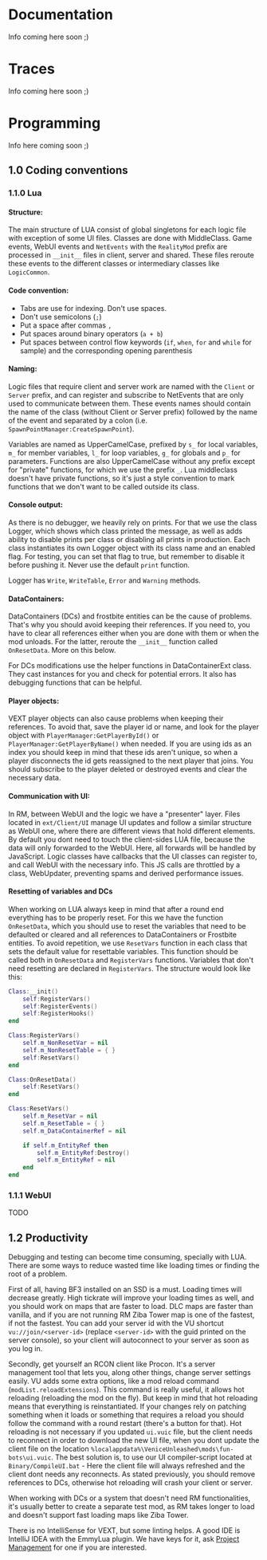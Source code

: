 # Documentation
Info coming here soon ;)

# Traces
Info coming here soon ;)

# Programming
Info here coming soon ;)

## 1.0 Coding conventions

### 1.1.0 Lua

#### Structure:

  The main structure of LUA consist of global singletons for each logic file with exception of some UI files. Classes are done with MiddleClass.
  Game events, WebUI events and `NetEvents` with the `RealityMod` prefix are processed in `__init__` files
  in client, server and shared. These files reroute these events to the different classes or intermediary
  classes like `LogicCommon`.

#### Code convention:

  * Tabs are use for indexing. Don't use spaces.
  * Don't use semicolons (`;`)
  * Put a space after commas `,`
  * Put spaces around binary operators (`a + b`)
  * Put spaces between control flow keywords (`if`, `when`, `for` and `while` for sample) and the corresponding opening parenthesis

#### Naming:

  Logic files that require client and server work are named with the `Client`
  or `Server` prefix, and can register and subscribe to NetEvents that are only used to communicate between
  them. These events names should contain the name of the class (without Client or Server prefix) followed by the
  name of the event and separated by a colon (i.e. `SpawnPointManager:CreateSpawnPoint`).

  Variables are named as UpperCamelCase, prefixed by `s_` for local variables, `m_` for member variables, `l_` for loop variables,
  `g_` for globals and `p_` for parameters. Functions are also UpperCamelCase without any prefix except for "private" functions, for which we use the prefix `_`. Lua middleclass doesn't have private functions, so it's just a style convention to mark functions that we don't want to be called outside its class.

#### Console output:

  As there is no debugger, we heavily rely on prints. For that we use the class Logger, which shows which class
  printed the message, as well as adds ability to disable prints per class or disabling all prints in production.
  Each class instantiates its own Logger object with its class name and an enabled flag. For testing, you can set that flag
  to true, but remember to disable it before pushing it.
  Never use the default `print` function.

  Logger has `Write`, `WriteTable`, `Error` and `Warning` methods.

#### DataContainers:

  DataContainers (DCs) and frostbite entities can be the cause of problems. That's why you should avoid keeping their
  references. If you need to, you have to clear all references either when you are done with them or when the
  mod unloads. For the latter, reroute the `__init__` function called `OnResetData`. More on this below.

  For DCs modifications use the helper functions in DataContainerExt class. They cast instances for you and check
  for potential errors. It also has debugging functions that can be helpful.

#### Player objects:

  VEXT player objects can also cause problems when keeping their references. To avoid that, save the player id or name,
  and look for the player object with `PlayerManager:GetPlayerById()` or `PlayerManager:GetPlayerByName()` when
  needed. If you
  are using ids as an index you should keep in mind that these ids aren't unique, so when a player disconnects the id
  gets reassigned to the next player that joins. You should subscribe to the player deleted or destroyed events and
  clear the necessary data.

#### Communication with UI:

  In RM, between WebUI and the logic we have a "presenter" layer. Files located in `ext/Client/UI` manage UI updates
  and follow a similar structure as WebUI one, where there are different views that hold different elements.
  By default you dont need to touch the client-sides LUA file, because the data will only forwarded to the WebUI. Here, all forwards will be handled by JavaScript.
  Logic classes have callbacks that the UI classes can register to, and call WebUI with the necessary info. This JS
  calls are throttled by a class, WebUpdater, preventing spams and derived performance issues.

#### Resetting of variables and DCs

  When working on LUA always keep in mind that after a round end everything has to be properly reset. For this we have
  the function `OnResetData`, which you should use to reset the variables that need to be defaulted or cleared and
  all references to DataContainers or Frostbite entities. To avoid repetition, we use `ResetVars`
  function in each class that sets the default value for resettable variables. This function should be called both in
  `OnResetData` and `RegisterVars` functions. Variables that don't need resetting are declared in `RegisterVars`.
  The structure would look like this:

  ```lua
  Class:__init()
      self:RegisterVars()
      self:RegisterEvents()
      self:RegisterHooks()
  end

  Class:RegisterVars()
      self.m_NonResetVar = nil
      self.m_NonResetTable = { }
      self:ResetVars()
  end

  Class:OnResetData()
      self:ResetVars()
  end

  Class:ResetVars()
      self.m_ResetVar = nil
      self.m_ResetTable = { }
      self.m_DataContainerRef = nil

      if self.m_EntityRef then
          self.m_EntityRef:Destroy()
          self.m_EntityRef = nil
      end
  end
  ```

### 1.1.1 WebUI

TODO

## 1.2 Productivity

Debugging and testing can become time consuming, specially with LUA. There are some ways to reduce wasted time like
loading times or finding the root of a problem.

First of all, having BF3 installed on an SSD is a must. Loading times will decrease greatly. High tickrate will
improve your loading times as well, and you should work on maps that are faster to load. DLC maps are faster than
vanilla, and if you are not running RM Ziba Tower map is one of the fastest, if not the fastest. You can
add your server id with the VU shortcut `vu://join/<server-id>` (replace `<server-id>` with the guid printed on the server console),
so your client will autoconnect to your server as soon as you log in.

Secondly, get yourself an RCON client like Procon. It's a server management tool that lets you, along other things,
change server settings easily. VU adds some extra options, like a mod reload command (`modList.reloadExtensions`).
This command is really useful, it allows hot reloading (reloading the mod on the fly). But keep in mind that hot
reloading means that everything is reinstantiated. If your changes rely on patching something when it loads or
something that requires a reload you should follow the command with a round restart (there's a button for that).
Hot reloading is not necessary if you updated `ui.vuic` file, but the client needs to reconnect in order to download
the new UI file, when you dont update the client file on the location `%localappdata%\VeniceUnleashed\mods\fun-bots\ui.vuic`.
The best solution is, to use our UI compiler-script located at `Binary/CompileUI.bat` - Here the client file will always
refreshed and the client dont needs any reconnects.
As stated previously, you should remove references to DCs, otherwise hot reloading will crash your client or server.

When working with DCs or a system that doesn't need RM functionalities, it's usually better to create a separate test
mod, as RM takes longer to load and doesn't support fast loading maps like Ziba Tower.

There is no IntelliSense for VEXT, but some linting helps. A good IDE is IntelliJ IDEA with the EmmyLua plugin.
We have keys for it, ask [Project Management](#project-management) for one if you are interested.
